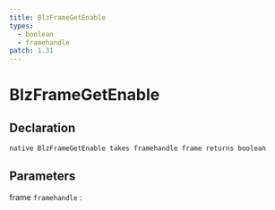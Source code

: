 ```yaml
---
title: BlzFrameGetEnable
types:
  - boolean
  - framehandle
patch: 1.31
---
```


# BlzFrameGetEnable

## Declaration

```jass
native BlzFrameGetEnable takes framehandle frame returns boolean
```

## Parameters
frame `framehandle`
: 
